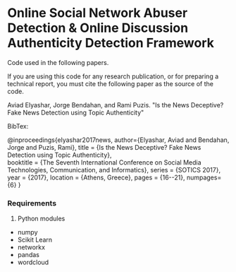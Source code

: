# Online Social Network Abuser Detection & Online Discussion Authenticity Detection Framework
Code used in the following papers.

If you are using this code for any research publication, or for preparing a technical report, you must cite the following paper as the source of the code.

Aviad Elyashar, Jorge Bendahan, and Rami Puzis. "Is the News Deceptive? Fake News Detection using Topic Authenticity"

BibTex:

@inproceedings{elyashar2017news,
 author={Elyashar, Aviad and Bendahan, Jorge and Puzis, Rami},
 title     = {Is the News Deceptive? Fake News Detection using Topic Authenticity},  
 booktitle = {The Seventh International Conference on Social Media Technologies, Communication, and Informatics},
 series = {SOTICS 2017},
 year = {2017},
 location = {Athens, Greece},
 pages     = {16--21},
 numpages={6}
 }

### Requirements
1. Python modules
  * numpy
  * Scikit Learn
  * networkx
  * pandas
  * wordcloud
